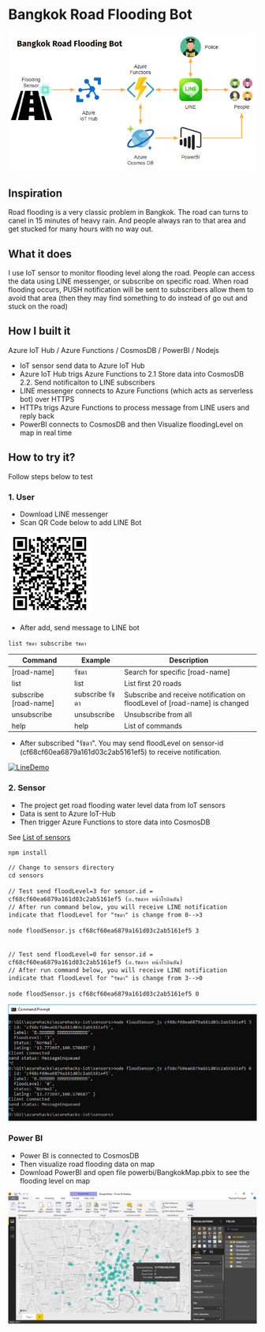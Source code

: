 # Bangkok Road Flooding Bot #

![Diagram](https://github.com/ninetu/azurehacks-iot-bangkok-roadflooding-bot/raw/master/assets/diagram.png "Diagram")

## Inspiration ##

Road flooding is a very classic problem in Bangkok. The road can turns to canel in 15 minutes of heavy rain. And people always ran to that area and get stucked for many hours with no way out.

## What it does ##

I use IoT sensor to monitor flooding level along the road. People can access the data using LINE messenger, or subscribe on specific road. When road flooding occurs, PUSH notification will be sent to subscribers allow them to avoid that area (then they may find something to do instead of go out and stuck on the road)

## How I built it ##

Azure IoT Hub / Azure Functions / CosmosDB / PowerBI / Nodejs

* IoT sensor send data to Azure IoT Hub
* Azure IoT Hub trigs Azure Functions to 2.1 Store data into CosmosDB 2.2. Send notificaiton to LINE subscribers
* LINE messenger connects to Azure Functions (which acts as serverless bot) over HTTPS
* HTTPs trigs Azure Functions to process message from LINE users and reply back
* PowerBI connects to CosmosDB and then Visualize floodingLevel on map in real time

## How to try it? ##

Follow steps below to test

### 1. User ###

* Download LINE messenger
* Scan QR Code below to add LINE Bot

![LineQR](https://github.com/ninetu/azurehacks-iot-bangkok-roadflooding-bot/raw/master/assets/line-qr.png "LineQR")

* After add, send message to LINE bot

`
list
รัชดา
subscribe รัชดา
`

Command| Example | Description
--- | --- | ---
[road-name] | รัชดา | Search for specific [road-name]
list | list | List first 20 roads
subscribe [road-name] | subscribe รัชดา     | Subscribe and receive notification on floodLevel of [road-name] is changed
unsubscribe | unsubscribe | Unsubscribe from all
help | help| List of commands

* After subscribed "รัชดา". You may send floodLevel on sensor-id (cf68cf60ea6879a161d03c2ab5161ef5) to receive notification.

[![LineDemo](http://img.youtube.com/vi/ZOic6ufZcuc/0.jpg)](https://youtu.be/ZOic6ufZcuc)


### 2. Sensor ###

* The project get road flooding water level data from IoT sensors
* Data is sent to Azure IoT-Hub
* Then trigger Azure Functions to store data into CosmosDB

See [List of sensors](SENSORS.md)


```javascript
npm install
```

```
// Change to sensors directory
cd sensors

// Test send floodLevel=3 for sensor.id = cf68cf60ea6879a161d03c2ab5161ef5 (ถ.รัชดาฯ หน้าโรบินสัน)
// After run command below, you will receive LINE notification indicate that floodLevel for "รัชดา" is change from 0-->3

node floodSensor.js cf68cf60ea6879a161d03c2ab5161ef5 3


// Test send floodLevel=0 for sensor.id = cf68cf60ea6879a161d03c2ab5161ef5 (ถ.รัชดาฯ หน้าโรบินสัน)
// After run command below, you will receive LINE notification indicate that floodLevel for "รัชดา" is change from 3-->0

node floodSensor.js cf68cf60ea6879a161d03c2ab5161ef5 0
```

![Cmd](https://github.com/ninetu/azurehacks-iot-bangkok-roadflooding-bot/raw/master/assets/cmd.png "Cmd")



### Power BI ###

* Power BI is connected to CosmosDB
* Then visualize road flooding data on map
* Download PowerBI and open file powerbi/BangkokMap.pbix to see the flooding level on map

![PowerBI](https://github.com/ninetu/azurehacks-iot-bangkok-roadflooding-bot/raw/master/assets/powerbi.png "Power BI")
